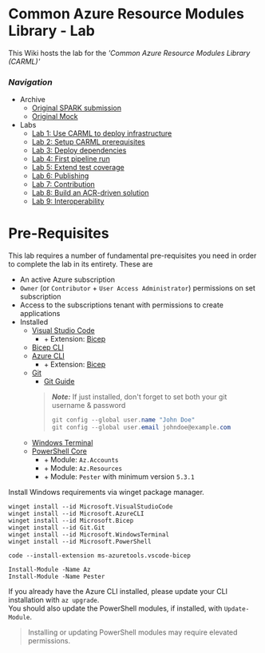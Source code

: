 # Common Azure Resource Modules Library - Lab

This Wiki hosts the lab for the _'Common Azure Resource Modules Library (CARML)'_

### _Navigation_
- Archive
  - [Original SPARK submission](./OriginalSubmission)
  - [Original Mock](./OriginalMock)
- Labs
  - [Lab 1: Use CARML to deploy infrastructure](./Lab%201%20-%20Use%20CARML%20to%20deploy%20infrastructure)
  - [Lab 2: Setup CARML prerequisites](./Lab%202%20-%20Setup%20CARML%20prerequisites)
  - [Lab 3: Deploy dependencies](./Lab%203%20-%20Deploy%20dependencies)
  - [Lab 4: First pipeline run](./Lab%204%20-%20First%20pipeline%20run)
  - [Lab 5: Extend test coverage](./Lab%205%20-%20Extend%20test%20coverage)
  - [Lab 6: Publishing](./Lab%206%20-%20Publishing)
  - [Lab 7: Contribution](./Lab%207%20-%20Contribution)
  - [Lab 8: Build an ACR-driven solution](./Lab%208%20-%20Build%20an%20ACR-driven%20solution)
  - [Lab 9: Interoperability](./Lab%209%20-%20Interoperability)

# Pre-Requisites

This lab requires a number of fundamental pre-requisites you need in order to complete the lab in its entirety. These are
- An active Azure subscription
- `Owner` (or `Contributor` + `User Access Administrator`) permissions on set subscription
- Access to the subscriptions tenant with permissions to create applications
- Installed 
  - [Visual Studio Code](https://code.visualstudio.com/Download)
    - \+ Extension: [Bicep](https://docs.microsoft.com/en-us/azure/azure-resource-manager/bicep/install)
  - [Bicep CLI](https://docs.microsoft.com/en-us/azure/azure-resource-manager/bicep/install#manual-with-powershell)
  - [Azure CLI](https://docs.microsoft.com/en-us/cli/azure/install-azure-cli)
    - \+ Extension: [Bicep](https://docs.microsoft.com/en-us/azure/azure-resource-manager/bicep/install#azure-cli)
  - [Git](https://git-scm.com/downloads)
    - [Git Guide](https://rogerdudler.github.io/git-guide/)
    > ***Note:*** If just installed, don't forget to set both your git username & password
    > ```PowerShell
    > git config --global user.name "John Doe"
    > git config --global user.email johndoe@example.com
    > ```
  - [Windows Terminal](https://www.microsoft.com/en-US/p/windows-terminal/9n0dx20hk701?activetab=pivot:overviewtab)
  - [PowerShell Core](https://docs.microsoft.com/en-us/powershell/scripting/install/installing-powershell?view=powershell-7.2)
    - \+ Module: `Az.Accounts`
    - \+ Module: `Az.Resources`  
    - \+ Module: `Pester` with minimum version `5.3.1`


Install Windows requirements via winget package manager.
```
winget install --id Microsoft.VisualStudioCode
winget install --id Microsoft.AzureCLI
winget install --id Microsoft.Bicep
winget install --id Git.Git
winget install --id Microsoft.WindowsTerminal
winget install --id Microsoft.PowerShell

code --install-extension ms-azuretools.vscode-bicep

Install-Module -Name Az
Install-Module -Name Pester
```
If you already have the Azure CLI installed, please update your CLI installation with `az upgrade`.  
You should also update the PowerShell modules, if installed, with `Update-Module`.
>Installing or updating PowerShell modules may require elevated permissions.